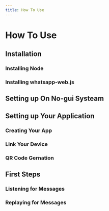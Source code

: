 ```yaml
---
title: How To Use
---
```


# How To Use

## Installation

### Installing Node

### Installing whatsapp-web.js

## Setting up On No-gui Systeam

## Setting up Your Application

### Creating Your App

### Link Your Device

### QR Code Gernation

## First Steps

### Listening for Messages

### Replaying for Messages
